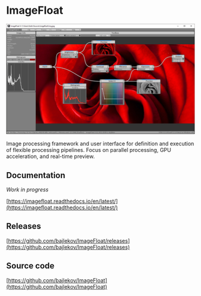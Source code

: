 ImageFloat
==========

![ImageFloat](https://raw.githubusercontent.com/bajlekov/ImageFloat/master/doc/source/preview.png)

Image processing framework and user interface for definition and execution of flexible processing pipelines. Focus on parallel processing, GPU acceleration, and real-time preview.

Documentation
-------------
_Work in progress_

[https://imagefloat.readthedocs.io/en/latest/](https://imagefloat.readthedocs.io/en/latest/)

Releases
--------
[https://github.com/bajlekov/ImageFloat/releases](https://github.com/bajlekov/ImageFloat/releases)

Source code
-----------
[https://github.com/bajlekov/ImageFloat](https://github.com/bajlekov/ImageFloat)
